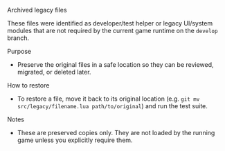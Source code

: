 Archived legacy files

These files were identified as developer/test helper or legacy UI/system modules that are not required by the current game runtime on the `develop` branch.

Purpose
- Preserve the original files in a safe location so they can be reviewed, migrated, or deleted later.

How to restore
- To restore a file, move it back to its original location (e.g. `git mv src/legacy/filename.lua path/to/original`) and run the test suite.

Notes
- These are preserved copies only. They are not loaded by the running game unless you explicitly require them.
